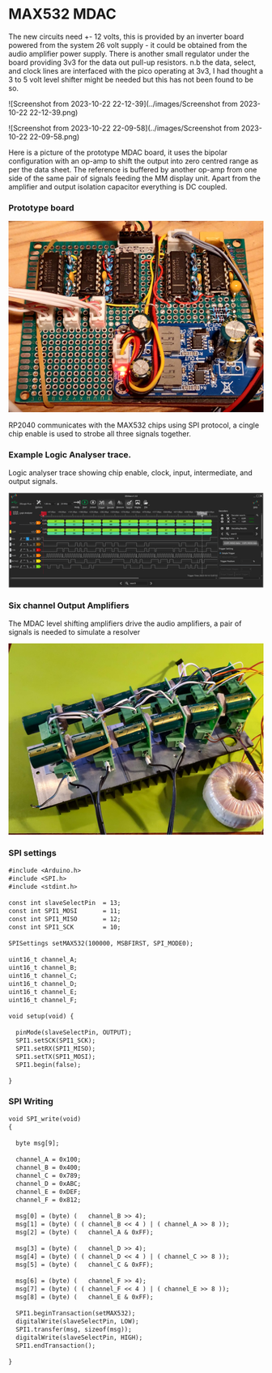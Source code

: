 # MAX532 MDAC

The new circuits need +- 12 volts, this is provided by an inverter board powered from the system 26 volt supply - it could be obtained from the audio amplifier power supply. There is another small regulator under the board providing 3v3 for the data out pull-up resistors. n.b the data, select, and clock lines are interfaced with the pico operating at 3v3, I had thought a 3 to 5 volt level shifter might be needed but this has not been found to be so.


![Screenshot from 2023-10-22 22-12-39](../images/Screenshot from 2023-10-22 22-12-39.png)

![Screenshot from 2023-10-22 22-09-58](../images/Screenshot from 2023-10-22 22-09-58.png)

Here is a picture of the prototype MDAC board, it uses the bipolar configuration with an op-amp to shift the output into zero centred range as per the data sheet. The reference is buffered by another op-amp from one side of the same pair of signals feeding the MM display unit. Apart from the amplifier and output isolation capacitor everything is DC coupled.

### Prototype board

![WoVO8jZVJFkNUcRo](../images/WoVO8jZVJFkNUcRo.png)

RP2040 communicates with the MAX532 chips using SPI protocol, a cingle chip enable is used to strobe all three signals together.

### Example Logic Analyser trace.

Logic analyser trace showing chip enable, clock, input, intermediate, and output signals.

![MX3aqjlUMAeUUY2H](../images/MX3aqjlUMAeUUY2H.png)

### Six channel Output Amplifiers

The MDAC level shifting amplifiers drive the audio amplifiers, a pair of signals is needed to simulate a resolver

![OyH3q0k1a7W0Y7W8](../images/OyH3q0k1a7W0Y7W8.png)

### SPI settings

```
#include <Arduino.h>
#include <SPI.h>
#include <stdint.h>

const int slaveSelectPin  = 13;
const int SPI1_MOSI       = 11;
const int SPI1_MISO       = 12;
const int SPI1_SCK        = 10;

SPISettings setMAX532(100000, MSBFIRST, SPI_MODE0);

uint16_t channel_A;
uint16_t channel_B;
uint16_t channel_C;
uint16_t channel_D;
uint16_t channel_E;
uint16_t channel_F;

void setup(void) {

  pinMode(slaveSelectPin, OUTPUT);
  SPI1.setSCK(SPI1_SCK);
  SPI1.setRX(SPI1_MISO);
  SPI1.setTX(SPI1_MOSI);
  SPI1.begin(false);

}
```

### SPI Writing

```
void SPI_write(void) 
{

  byte msg[9];

  channel_A = 0x100;
  channel_B = 0x400;
  channel_C = 0x789;
  channel_D = 0xABC;
  channel_E = 0xDEF;
  channel_F = 0x812;

  msg[0] = (byte) (   channel_B >> 4);
  msg[1] = (byte) ( ( channel_B << 4 ) | ( channel_A >> 8 ));
  msg[2] = (byte) (   channel_A & 0xFF);

  msg[3] = (byte) (   channel_D >> 4);
  msg[4] = (byte) ( ( channel_D << 4 ) | ( channel_C >> 8 ));
  msg[5] = (byte) (   channel_C & 0xFF);

  msg[6] = (byte) (   channel_F >> 4);
  msg[7] = (byte) ( ( channel_F << 4 ) | ( channel_E >> 8 ));
  msg[8] = (byte) (   channel_E & 0xFF);

  SPI1.beginTransaction(setMAX532);
  digitalWrite(slaveSelectPin, LOW);
  SPI1.transfer(msg, sizeof(msg));
  digitalWrite(slaveSelectPin, HIGH);
  SPI1.endTransaction();

}
```

